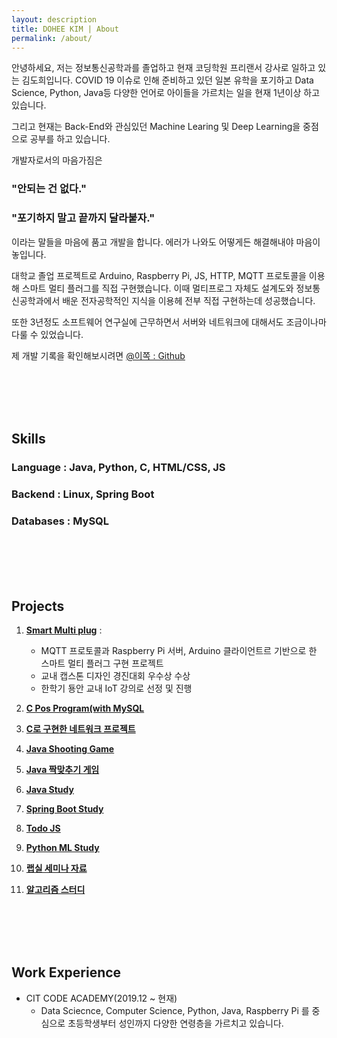 ```yaml
---
layout: description
title: DOHEE KIM | About
permalink: /about/
---
```


안녕하세요, 저는 정보통신공학과를 졸업하고 현재 코딩학원 프리랜서 강사로 일하고 있는 김도희입니다.
COVID 19 이슈로 인해 준비하고 있던 일본 유학을 포기하고 Data Science, Python, Java등 다양한 언어로 아이들을 가르치는 일을 현재 1년이상 하고 있습니다.

그리고 현재는 Back-End와 관심있던 Machine Learing 및 Deep Learning을 중점으로 공부를 하고 있습니다. 

개발자로서의 마음가짐은 

### **"안되는 건 없다."**
### **"포기하지 말고 끝까지 달라붙자."**

이라는 말들을 마음에 품고 개발을 합니다.
에러가 나와도 어떻게든 해결해내야 마음이 놓입니다.

대학교 졸업 프로젝트로 Arduino, Raspberry Pi, JS, HTTP, MQTT 프로토콜을 이용해 스마트 멀티 플러그를 직접 구현했습니다.
이때 멀티프로그 자체도 설계도와 정보통신공학과에서 배운 전자공학적인 지식을 이용헤 전부 직접 구현하는데 성공했습니다. 

또한 3년정도 소프트웨어 연구실에 근무하면서 서버와 네트워크에 대해서도 조금이나마 다룰 수 있었습니다.

제 개발 기록을 확인해보시려면 [@이쪽 : Github](https://github.com/Slowth-KIM)

<br>
<br>
<br>
<br>

## Skills

### Language : Java, Python, C, HTML/CSS, JS

### Backend : Linux, Spring Boot

### Databases : MySQL

<br>
<br>
<br>
<br>

## Projects

1.  [**Smart Multi plug**](https://github.com/Slowth-KIM/univ-csProject/tree/main/Smart%20Multi%20Plug%20Implement) :
    - MQTT 프로토콜과 Raspberry Pi 서버, Arduino 클라이언트르 기반으로 한 스마트 멀티 플러그 구현 프로젝트 
    - 교내 캡스톤 디자인 경진대회 우수상 수상 
    - 한학기 둉안 교내 IoT 강의로 선정 및 진행 
    
2.  [**C Pos Program(with MySQL**](https://github.com/Slowth-KIM/univ-csProject/tree/main/DB%2BC_POS%20Implement)
3.  [**C로 구현한 네트워크 프로젝트**](https://github.com/Slowth-KIM/univ-csProject/tree/main/Network%20Implement)
4.  [**Java Shooting Game**](https://github.com/Slowth-KIM/univ-csProject/tree/main/JAVA%20Implement/Shooting%20Game)
5.  [**Java 짝맞추기 게임**](https://github.com/Slowth-KIM/univ-csProject/tree/main/JAVA%20Implement/Final%20Test)
6.  [**Java Study**](https://github.com/Slowth-KIM/univ-csProject/tree/main/JAVA%20Implement)
7.  [**Spring Boot Study**](https://github.com/Slowth-KIM/Springboot-study)
8.  [**Todo JS**](https://github.com/Slowth-KIM/vanillaJS-study/tree/main/todoJS)
9.  [**Python ML Study**](https://github.com/Slowth-KIM/ML-workspace)
10. [**랩실 세미나 자료**](https://github.com/Slowth-KIM/univ-csProject/tree/main/Seminar%20PPT)
11. [**알고리즘 스터디**](https://github.com/Slowth-KIM/Algorithm)

<br>
<br>
<br>
<br>


## Work Experience

- CIT CODE ACADEMY(2019.12 ~ 현재)
    - Data Sciecnce, Computer Science, Python, Java, Raspberry Pi 를 중심으로 초등학생부터 성인까지 다양한 연령층을 가르치고 있습니다. 
